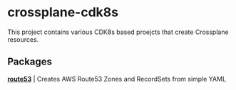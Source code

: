 # crossplane-cdk8s

This project contains various CDK8s based proejcts that create Crossplane resources.

## Packages

**[route53](./route53)** | Creates AWS Route53 Zones and RecordSets from simple YAML
